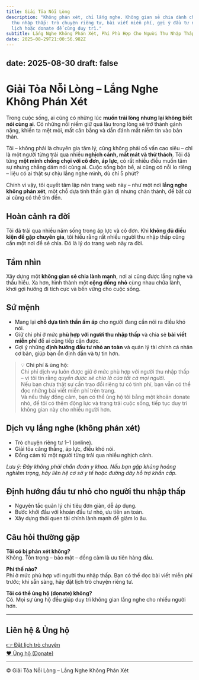 ```yaml
---
title: Giải Tỏa Nỗi Lòng
description: "Không phán xét, chỉ lắng nghe. Không gian sẻ chia dành cho người
  thu nhập thấp: trò chuyện riêng tư, bài viết miễn phí, gợi ý đầu tư nhỏ. Đặt
  lịch hoặc donate để cùng duy trì."
subtitle: Lắng Nghe Không Phán Xét, Phí Phù Hợp Cho Người Thu Nhập Thấp
date: 2025-08-29T21:00:56.982Z
---
```




date: 2025-08-30
draft: false
---

# Giải Tỏa Nỗi Lòng – Lắng Nghe Không Phán Xét  

Trong cuộc sống, ai cũng có những lúc **muốn trải lòng nhưng lại không biết nói cùng ai**. Có những nỗi niềm giữ quá lâu trong lòng sẽ trở thành gánh nặng, khiến ta mệt mỏi, mất cân bằng và dần đánh mất niềm tin vào bản thân.  

Tôi – không phải là chuyên gia tâm lý, cũng không phải cố vấn cao siêu – chỉ là một người từng trải qua nhiều **nghịch cảnh, mất mát và thử thách**. Tôi đã từng **một mình chống chọi với cô đơn, áp lực**, có rất nhiều điều muốn tâm sự nhưng chẳng dám nói cùng ai. Cuộc sống bộn bề, ai cũng có nỗi lo riêng – liệu có ai thật sự chịu lắng nghe mình, dù chỉ 5 phút?  

Chính vì vậy, tôi quyết tâm lập nên trang web này – như một nơi **lắng nghe không phán xét**, một chỗ dựa tinh thần giản dị nhưng chân thành, để bất cứ ai cũng có thể tìm đến.  

## Hoàn cảnh ra đời  
Tôi đã trải qua nhiều năm sống trong áp lực và cô đơn. Khi **không đủ điều kiện để gặp chuyên gia**, tôi hiểu rằng rất nhiều người thu nhập thấp cũng cần một nơi để sẻ chia. Đó là lý do trang web này ra đời.  

## Tầm nhìn  
Xây dựng một **không gian sẻ chia lành mạnh**, nơi ai cũng được lắng nghe và thấu hiểu. Xa hơn, hình thành một **cộng đồng nhỏ** cùng nhau chữa lành, khơi gợi hướng đi tích cực và bền vững cho cuộc sống.  

## Sứ mệnh  
- Mang lại **chỗ dựa tinh thần ấm áp** cho người đang cần nói ra điều khó nói.  
- Giữ chi phí ở mức **phù hợp với người thu nhập thấp** và chia sẻ **bài viết miễn phí** để ai cũng tiếp cận được.  
- Gợi ý những **định hướng đầu tư nhỏ an toàn** và quản lý tài chính cá nhân cơ bản, giúp bạn ổn định dần và tự tin hơn.  

> 💡 **Chi phí & ủng hộ:**  
> Chi phí dịch vụ luôn được giữ ở mức phù hợp với người thu nhập thấp – vì tôi tin rằng *quyền được sẻ chia là của tất cả mọi người*.  
> Nếu bạn chưa thật sự cần trao đổi riêng tư có tính phí, bạn vẫn có thể đọc những bài viết miễn phí trên trang.  
> Và nếu thấy đồng cảm, bạn có thể ủng hộ tôi bằng một khoản donate nhỏ, để tôi có thêm động lực và trang trải cuộc sống, tiếp tục duy trì không gian này cho nhiều người hơn.  

## Dịch vụ lắng nghe (không phán xét)  
- Trò chuyện riêng tư 1–1 (online).  
- Giải tỏa căng thẳng, áp lực, điều khó nói.  
- Đồng cảm từ một người từng trải qua nhiều nghịch cảnh.  

*Lưu ý: Đây không phải chẩn đoán y khoa. Nếu bạn gặp khủng hoảng nghiêm trọng, hãy liên hệ cơ sở y tế hoặc đường dây hỗ trợ khẩn cấp.*  

## Định hướng đầu tư nhỏ cho người thu nhập thấp  
- Nguyên tắc quản lý chi tiêu đơn giản, dễ áp dụng.  
- Bước khởi đầu với khoản đầu tư nhỏ, ưu tiên an toàn.  
- Xây dựng thói quen tài chính lành mạnh để giảm lo âu.  

## Câu hỏi thường gặp  

**Tôi có bị phán xét không?**  
Không. Tôn trọng – bảo mật – đồng cảm là ưu tiên hàng đầu.  

**Phí thế nào?**  
Phí ở mức phù hợp với người thu nhập thấp. Bạn có thể đọc bài viết miễn phí trước; khi sẵn sàng, hãy đặt lịch trò chuyện riêng tư.  

**Tôi có thể ủng hộ (donate) không?**  
Có. Mọi sự ủng hộ đều giúp duy trì không gian lắng nghe cho nhiều người hơn.  

---

## Liên hệ & Ủng hộ  
[👉 Đặt lịch trò chuyện](#)  
[❤️ Ủng hộ (Donate)](#)  

---
© Giải Tỏa Nỗi Lòng – Lắng Nghe Không Phán Xét
